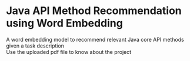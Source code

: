 # Java API Method Recommendation using Word Embedding
A word embedding model to recommend relevant Java core API methods given a task description
<br>
Use the uploaded pdf file to know about the project
